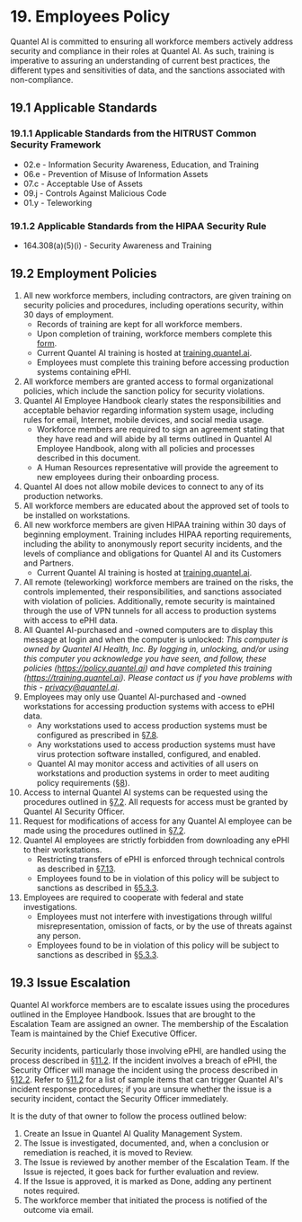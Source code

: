 # 19. Employees Policy

Quantel AI is committed to ensuring all workforce members actively address security and compliance in their roles at Quantel AI. As such, training is imperative to assuring an understanding of current best practices, the different types and sensitivities of data, and the sanctions associated with non-compliance.

## 19.1 Applicable Standards

### 19.1.1 Applicable Standards from the HITRUST Common Security Framework

* 02.e - Information Security Awareness, Education, and Training
* 06.e - Prevention of Misuse of Information Assets
* 07.c - Acceptable Use of Assets
* 09.j - Controls Against Malicious Code
* 01.y - Teleworking

### 19.1.2 Applicable Standards from the HIPAA Security Rule

* 164.308(a)(5)(i) - Security Awareness and Training

## 19.2 Employment Policies

1. All new workforce members, including contractors, are given training on security policies and procedures, including operations security, within 30 days of employment.
   * Records of training are kept for all workforce members.
   * Upon completion of training, workforce members complete this [form](https://docs.google.com/a/catalyze.io/forms/d/1bmEK3TidACj6ForBqGMaINPjIckv9ht28rtkGEQsBGs/viewform?usp=send_form).
   * Current Quantel AI training is hosted at [training.quantel.ai](https://training.quantel.ai/).
   * Employees must complete this training before accessing production systems containing ePHI.
2. All workforce members are granted access to formal organizational policies, which include the sanction policy for security violations.
3. Quantel AI Employee Handbook clearly states the responsibilities and acceptable behavior regarding information system usage, including rules for email, Internet, mobile devices, and social media usage.
   * Workforce members are required to sign an agreement stating that they have read and will abide by all terms outlined in Quantel AI Employee Handbook, along with all policies and processes described in this document.
   * A Human Resources representative will provide the agreement to new employees during their onboarding process.
4. Quantel AI does not allow mobile devices to connect to any of its production networks.
5. All workforce members are educated about the approved set of tools to be installed on workstations.
6. All new workforce members are given HIPAA training within 30 days of beginning employment. Training includes HIPAA reporting requirements, including the ability to anonymously report security incidents, and the levels of compliance and obligations for Quantel AI and its Customers and Partners.
   * Current Quantel AI training is hosted at [training.quantel.ai](https://training.quantel.ai/).
7. All remote (teleworking) workforce members are trained on the risks, the controls implemented, their responsibilities, and sanctions associated with violation of policies. Additionally, remote security is maintained through the use of VPN tunnels for all access to production systems with access to ePHI data.
8. All Quantel AI-purchased and -owned computers are to display this message at login and when the computer is unlocked: *This computer is owned by Quantel AI Health, Inc. By logging in, unlocking, and/or using this computer you acknowledge you have seen, and follow, these policies (https://policy.quantel.ai) and have completed this training (https://training.quantel.ai). Please contact us if you have problems with this - privacy@quantel.ai*.
9. Employees may only use Quantel AI-purchased and -owned workstations for accessing production systems with access to ePHI data.
   * Any workstations used to access production systems must be configured as prescribed in [§7.8](#7.8-employee-workstation-use).
   * Any workstations used to access production systems must have virus protection software installed, configured, and enabled.
   * Quantel AI may monitor access and activities of all users on workstations and production systems in order to meet auditing policy requirements ([§8](#8.-auditing-policy)).
10. Access to internal Quantel AI systems can be requested using the procedures outlined in [§7.2](#7.2-access-establishment-and-modification). All requests for access must be granted by Quantel AI Security Officer.
11. Request for modifications of access for any Quantel AI employee can be made using the procedures outlined in [§7.2](#7.2-access-establishment-and-modification).
12. Quantel AI employees are strictly forbidden from downloading any ePHI to their workstations.
    * Restricting transfers of ePHI is enforced through technical controls as described in [§7.13](#7.13-access-to-ephi).
    * Employees found to be in violation of this policy will be subject to sanctions as described in [§5.3.3](#5.3-security-officer).
13. Employees are required to cooperate with federal and state investigations.
    * Employees must not interfere with investigations through willful misrepresentation, omission of facts, or by the use of threats against any person.
    * Employees found to be in violation of this policy will be subject to sanctions as described in [§5.3.3](#5.3-security-officer).

## 19.3 Issue Escalation

Quantel AI workforce members are to escalate issues using the procedures outlined in the Employee Handbook. Issues that are brought to the Escalation Team are assigned an owner. The membership of the Escalation Team is maintained by the Chief Executive Officer.

Security incidents, particularly those involving ePHI, are handled using the process described in [§11.2](#11.2-incident-management-policies). If the incident involves a breach of ePHI, the Security Officer will manage the incident using the process described in [§12.2](#12.2-data-breach-policy). Refer to [§11.2](#11.2-incident-management-policies) for a list of sample items that can trigger Quantel AI's incident response procedures; if you are unsure whether the issue is a security incident, contact the Security Officer immediately.

It is the duty of that owner to follow the process outlined below:

1. Create an Issue in Quantel AI Quality Management System.
2. The Issue is investigated, documented, and, when a conclusion or remediation is reached, it is moved to Review.
3. The Issue is reviewed by another member of the Escalation Team. If the Issue is rejected, it goes back for further evaluation and review.
4. If the Issue is approved, it is marked as Done, adding any pertinent notes required.
5. The workforce member that initiated the process is notified of the outcome via email.
